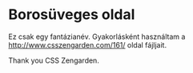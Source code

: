 # Borosüveges oldal

Ez csak egy fantázianév.
Gyakorlásként használtam a 
http://www.csszengarden.com/161/ oldal fájljait.

Thank you CSS Zengarden.

